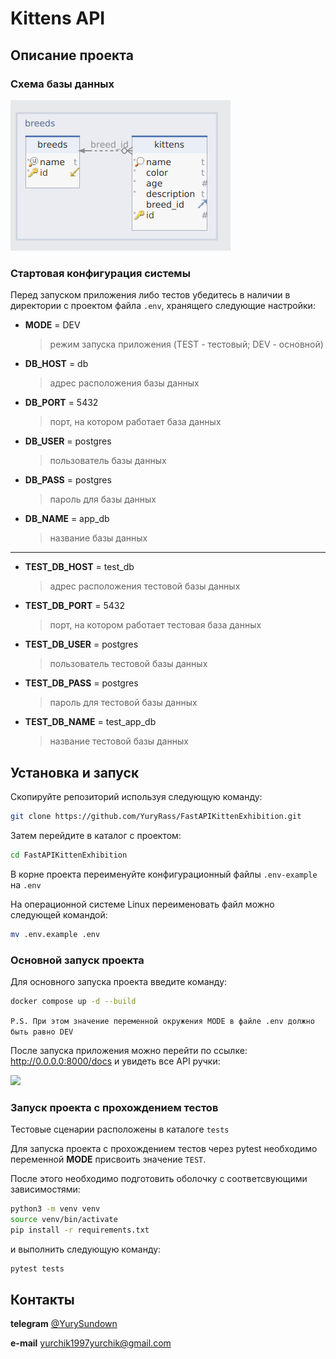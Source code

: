 # Kittens API
## Описание проекта
### Схема базы данных
![](./readme_images/db.png)


### Стартовая конфигурация системы
Перед запуском приложения либо тестов убедитесь в наличии в
директории с проектом файла `.env`, хранящего следующие настройки:

* **MODE** = DEV
  > режим запуска приложения (TEST - тестовый; DEV - основной)
* **DB_HOST** = db
  > адрес расположения базы данных
* **DB_PORT** = 5432
  > порт, на котором работает база данных
* **DB_USER** = postgres
  > пользователь базы данных
* **DB_PASS** = postgres
  > пароль для базы данных
* **DB_NAME** = app_db
  > название базы данных
---
* **TEST_DB_HOST** = test_db
  > адрес расположения тестовой базы данных
* **TEST_DB_PORT** = 5432
  > порт, на котором работает тестовая база данных
* **TEST_DB_USER** = postgres
  > пользователь тестовой базы данных
* **TEST_DB_PASS** = postgres
  > пароль для тестовой базы данных
* **TEST_DB_NAME** = test_app_db
  > название тестовой базы данных


## Установка и запуск

Скопируйте репозиторий используя следующую команду:

```bash
git clone https://github.com/YuryRass/FastAPIKittenExhibition.git
```

Затем перейдите в каталог с проектом:

```bash
cd FastAPIKittenExhibition
```

В корне проекта переименуйте конфигурационный файлы `.env-example` на `.env`

На операционной системе Linux переименовать файл можно следующей командой:

```bash
mv .env.example .env
```

### Основной запуск проекта

Для основного запуска проекта введите команду:


```bash
docker compose up -d --build
```

```P.S. При этом значение переменной окружения MODE в файле .env должно быть равно DEV```

После запуска приложения можно перейти по ссылке: http://0.0.0.0:8000/docs и увидеть все API ручки:

![](./readme_images/docs.png)

### Запуск проекта с прохождением тестов

Тестовые сценарии расположены в каталоге `tests`

Для запуска проекта с прохождением тестов через pytest необходимо переменной **MODE** присвоить значение `TEST`.

После этого необходимо подготовить оболочку с соответсвующими зависимостями:
```bash
python3 -m venv venv
source venv/bin/activate
pip install -r requirements.txt
```
и выполнить следующую команду:
```bash
pytest tests
```

## Контакты

**telegram** [@YurySundown](https://t.me/YurySundown)

**e-mail** <yurchik1997yurchik@gmail.com>
